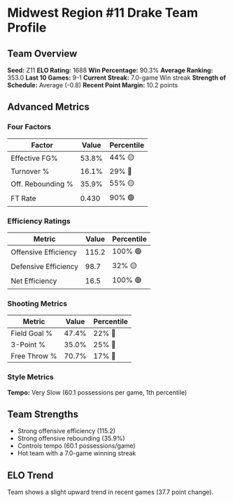 # Midwest Region #11 Drake Team Profile
## Team Overview
**Seed:** Z11
**ELO Rating:** 1688
**Win Percentage:** 90.3%
**Average Ranking:** 353.0
**Last 10 Games:** 9-1
**Current Streak:** 7.0-game Win streak
**Strength of Schedule:** Average (-0.8)
**Recent Point Margin:** 10.2 points

## Advanced Metrics
### Four Factors
| Factor | Value | Percentile |
|--------|-------|------------|
| Effective FG% | 53.8% | 44% 🟡 |
| Turnover % | 16.1% | 29% 🔴 |
| Off. Rebounding % | 35.9% | 55% 🟡 |
| FT Rate | 0.430 | 90% 🟢 |

### Efficiency Ratings
| Metric | Value | Percentile |
|--------|-------|------------|
| Offensive Efficiency | 115.2 | 100% 🟢 |
| Defensive Efficiency | 98.7 | 32% 🟡 |
| Net Efficiency | 16.5 | 100% 🟢 |

### Shooting Metrics
| Metric | Value | Percentile |
|--------|-------|------------|
| Field Goal % | 47.4% | 22% 🔴 |
| 3-Point % | 35.0% | 25% 🔴 |
| Free Throw % | 70.7% | 17% 🔴 |

### Style Metrics
**Tempo:** Very Slow (60.1 possessions per game, 1th percentile)

## Team Strengths
* Strong offensive efficiency (115.2)
* Strong offensive rebounding (35.9%)
* Controls tempo (60.1 possessions/game)
* Hot team with a 7.0-game winning streak

## ELO Trend
Team shows a slight upward trend in recent games (37.7 point change).

